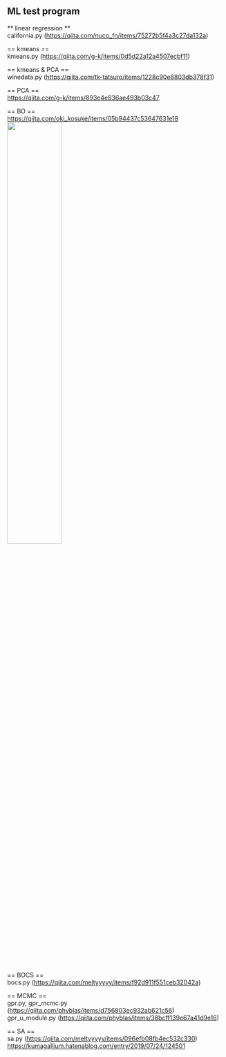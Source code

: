 ## ML test program ##  
** linear regression **   
california.py (https://qiita.com/nuco_fn/items/75272b5f4a3c27da132a)  

== kmeans ==  
kmeans.py (https://qiita.com/g-k/items/0d5d22a12a4507ecbf11)  

== kmeans & PCA ==  
winedata.py (https://qiita.com/tk-tatsuro/items/1228c90e8803db378f31)  

== PCA ==  
https://qiita.com/g-k/items/893e4e836ae493b03c47  

== BO ==  
https://qiita.com/oki_kosuke/items/05b94437c53647631e18  
<img src = "https://camo.qiitausercontent.com/e30c17c5d8725c70ce97eaf9d38bada2bd5e45c4/68747470733a2f2f71696974612d696d6167652d73746f72652e73332e61702d6e6f727468656173742d312e616d617a6f6e6177732e636f6d2f302f313035373131342f62663632613963372d353563322d363635302d303661612d3061303537643234633166662e706e67" width = "50%">  

== BOCS ==  
bocs.py (https://qiita.com/meltyyyyy/items/f92d911f551ceb32042a)  

== MCMC ==  
gpr.py, gpr_mcmc.py (https://qiita.com/phyblas/items/d756803ec932ab621c56)  
gpr_u_module.py (https://qiita.com/phyblas/items/38bcff139e67a41d9e16)  

== SA ==  
sa.py (https://qiita.com/meltyyyyy/items/096efb08fb4ec532c330)  
https://kumagallium.hatenablog.com/entry/2019/07/24/124501   


